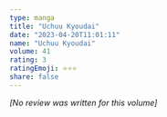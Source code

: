 ```yaml
---
type: manga
title: "Uchuu Kyoudai"
date: "2023-04-20T11:01:11"
name: "Uchuu Kyoudai"
volume: 41
rating: 3
ratingEmoji: ⭐️⭐️⭐️
share: false
---
```


*[No review was written for this volume]*

